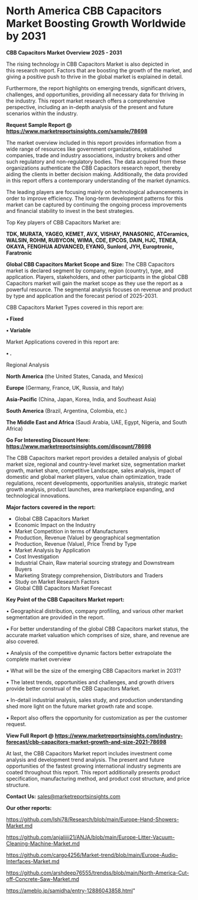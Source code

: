  # North America CBB Capacitors Market Boosting Growth Worldwide by 2031

<Strong> CBB Capacitors Market Overview 2025 - 2031</strong>

The rising technology in CBB Capacitors Market is also depicted in this research report. Factors that are boosting the growth of the market, and giving a positive push to thrive in the global market is explained in detail.

Furthermore, the report highlights on emerging trends, significant drivers, challenges, and opportunities, providing all necessary data for thriving in the industry. This report market research offers a comprehensive perspective, including an in-depth analysis of the present and future scenarios within the industry.

<strong>Request Sample Report @ <a href=https://www.marketreportsinsights.com/sample/78698>https://www.marketreportsinsights.com/sample/78698</a></strong>

The market overview included in this report provides information from a wide range of resources like government organizations, established companies, trade and industry associations, industry brokers and other such regulatory and non-regulatory bodies. The data acquired from these organizations authenticate the CBB Capacitors research report, thereby aiding the clients in better decision making. Additionally, the data provided in this report offers a contemporary understanding of the market dynamics.

The leading players are focusing mainly on technological advancements in order to improve efficiency. The long-term development patterns for this market can be captured by continuing the ongoing process improvements and financial stability to invest in the best strategies.

Top Key players of CBB Capacitors Market are:

<strong>TDK, MURATA, YAGEO, KEMET, AVX, VISHAY, PANASONIC, ATCeramics, WALSIN, ROHM, RUBYCON, WIMA, CDE, EPCOS, DAIN, HJC, TENEA, OKAYA, FENGHUA ADVANCED, EYANG, Sunlord, JYH, Europtronic, Faratronic</strong>

<strong><b>Global CBB Capacitors Market Scope and Size:</b></strong>
The CBB Capacitors market is declared segment by company, region (country), type, and application. Players, stakeholders, and other participants in the global CBB Capacitors market will gain the market scope as they use the report as a powerful resource. The segmental analysis focuses on revenue and product by type and application and the forecast period of 2025-2031.

CBB Capacitors Market Types covered in this report are:

<strong>• Fixed

• Variable</strong>

Market Applications covered in this report are:

<strong>• .</strong> 

Regional Analysis

<strong>North America</strong> (the United States, Canada, and Mexico)

<strong>Europe</strong> (Germany, France, UK, Russia, and Italy)

<strong>Asia-Pacific</strong> (China, Japan, Korea, India, and Southeast Asia)

<strong>South America</strong> (Brazil, Argentina, Colombia, etc.)

<strong>The Middle East and Africa</strong> (Saudi Arabia, UAE, Egypt, Nigeria, and South Africa)

<strong>Go For Interesting Discount Here: <a href=https://www.marketreportsinsights.com/discount/78698>https://www.marketreportsinsights.com/discount/78698</a></strong>

The CBB Capacitors market report provides a detailed analysis of global market size, regional and country-level market size, segmentation market growth, market share, competitive Landscape, sales analysis, impact of domestic and global market players, value chain optimization, trade regulations, recent developments, opportunities analysis, strategic market growth analysis, product launches, area marketplace expanding, and technological innovations.

<strong><b>Major factors covered in the report:</b></strong>
<ul>
  <li>Global CBB Capacitors Market </li>
  <li>Economic Impact on the Industry</li>
  <li>Market Competition in terms of Manufacturers</li>
  <li>Production, Revenue (Value) by geographical segmentation</li>
  <li>Production, Revenue (Value), Price Trend by Type</li>
  <li>Market Analysis by Application</li>
  <li>Cost Investigation</li>
  <li>Industrial Chain, Raw material sourcing strategy and Downstream Buyers</li>
  <li>Marketing Strategy comprehension, Distributors and Traders</li>
  <li>Study on Market Research Factors</li>
  <li>Global CBB Capacitors Market Forecast</li>
</ul>

<strong><b>Key Point of the CBB Capacitors Market report:</b></strong>

• Geographical distribution, company profiling, and various other market segmentation are provided in the report.

• For better understanding of the global CBB Capacitors market status, the accurate market valuation which comprises of size, share, and revenue are also covered.

• Analysis of the competitive dynamic factors better extrapolate the complete market overview

• What will be the size of the emerging CBB Capacitors market in 2031?

• The latest trends, opportunities and challenges, and growth drivers provide better construal of the CBB Capacitors Market.

• In-detail industrial analysis, sales study, and production understanding shed more light on the future market growth rate and scope.

• Report also offers the opportunity for customization as per the customer request.

<strong><b>View Full Report @ <a href=https://www.marketreportsinsights.com/industry-forecast/cbb-capacitors-market-growth-and-size-2021-78698>https://www.marketreportsinsights.com/industry-forecast/cbb-capacitors-market-growth-and-size-2021-78698</a></b></strong>


At last, the CBB Capacitors Market report includes investment come analysis and development trend analysis. The present and future opportunities of the fastest growing international industry segments are coated throughout this report. This report additionally presents product specification, manufacturing method, and product cost structure, and price structure.

<strong>Contact Us:</strong>
sales@marketreportsinsights.com

<strong>Our other reports:</strong>

<a href=https://github.com/Ishi78/Research/blob/main/Europe-Hand-Showers-Market.md>https://github.com/Ishi78/Research/blob/main/Europe-Hand-Showers-Market.md</a>

<a href=https://github.com/anjaliiii21/ANJA/blob/main/Europe-Litter-Vacuum-Cleaning-Machine-Market.md>https://github.com/anjaliiii21/ANJA/blob/main/Europe-Litter-Vacuum-Cleaning-Machine-Market.md</a>

<a href=https://github.com/cargo4256/Market-trend/blob/main/Europe-Audio-Interfaces-Market.md>https://github.com/cargo4256/Market-trend/blob/main/Europe-Audio-Interfaces-Market.md</a>

<a href=https://github.com/arshdeep76555/trendss/blob/main/North-America-Cut-off-Concrete-Saw-Market.md>https://github.com/arshdeep76555/trendss/blob/main/North-America-Cut-off-Concrete-Saw-Market.md</a>

<a href=https://ameblo.jp/samidha/entry-12886043858.html>https://ameblo.jp/samidha/entry-12886043858.html</a>"
